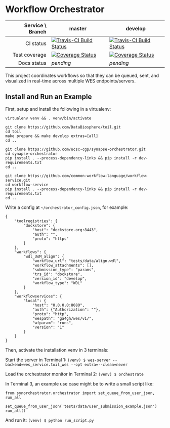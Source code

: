 # Workflow Orchestrator

| **Service \ Branch** | **master** | **develop** |
| -: | - | - |
| CI status | [![Travis-CI Build Status](https://travis-ci.org/Sage-Bionetworks/synapse-orchestrator.svg?branch=master)](https://travis-ci.org/Sage-Bionetworks/synapse-orchestrator) | [![Travis-CI Build Status](https://travis-ci.org/Sage-Bionetworks/synapse-orchestrator.svg?branch=develop)](https://travis-ci.org/Sage-Bionetworks/synapse-orchestrator) |
| Test coverage | [![Coverage Status](https://coveralls.io/repos/github/Sage-Bionetworks/synapse-orchestrator/badge.svg?branch=master)](https://coveralls.io/Sage-Bionetworks/synapse-orchestrator?branch=master) | [![Coverage Status](https://coveralls.io/repos/github/Sage-Bionetworks/synapse-orchestrator/badge.svg?branch=develop)](https://coveralls.io/Sage-Bionetworks/synapse-orchestrator?branch=develop) |
| Docs status | *pending* | *pending* |

This project coordinates workflows so that they can be queued, sent, and visualized in real-time across multiple WES endpoints/servers.

## Install and Run an Example

First, setup and install the following in a virtualenv:
```
virtualenv venv && . venv/bin/activate

git clone https://github.com/DataBiosphere/toil.git
cd toil
make prepare && make develop extras=[all]
cd ..

git clone https://github.com/ucsc-cgp/synapse-orchestrator.git
cd synapse-orchestrator
pip install . --process-dependency-links && pip install -r dev-requirements.txt
cd ..

git clone https://github.com/common-workflow-language/workflow-service.git
cd workflow-service
pip install . --process-dependency-links && pip install -r dev-requirements.txt
cd ..
```

Write a config at `~/orchestrator_config.json`, for example:
```
{
    "toolregistries": {
        "dockstore": {
            "host": "dockstore.org:8443", 
            "auth": "", 
            "proto": "https"
        }
    }, 
    "workflows": {
        "wdl_UoM_align": {
            "workflow_url": "tests/data/align.wdl", 
            "workflow_attachments": [], 
            "submission_type": "params", 
            "trs_id": "dockstore", 
            "version_id": "develop", 
            "workflow_type": "WDL"
        }
    }, 
    "workflowservices": {
        "local": {
            "host": "0.0.0.0:8080",
            "auth": {"Authorization": ""},
            "proto": "http",
            "wespath": "ga4gh/wes/v1/",
            "wfparam": "runs",
            "version": "1"
        }
    }
}
```

Then, activate the installation venv in 3 terminals:

Start the server in Terminal 1:
```(venv) $ wes-server --backend=wes_service.toil_wes --opt extra=--clean=never```

Load the orchestrator monitor in Terminal 2:
```(venv) $ orchestrate```

In Terminal 3, an example use case might be to write a small script like:
```
from synorchestrator.orchestrator import set_queue_from_user_json, run_all

set_queue_from_user_json('tests/data/user_submission_example.json')
run_all()
```
 
 And run it:
```(venv) $ python run_script.py```
